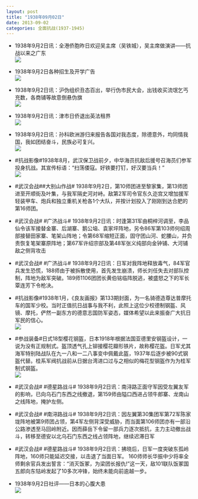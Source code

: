 ```yaml
---
layout: post
title: "1938年09月02日"
date: 2013-09-02
categories: 全面抗战(1937-1945)
---
```


<meta name="referrer" content="no-referrer" />

- 1938年9月2日讯：全港侨胞昨日欢迎吴主席（吴铁城），吴主席做演讲——抗战以来之广东 <br/><img src="https://ww2.sinaimg.cn/large/aca367d8jw1e88ic74re5j208v12otc5.jpg" />

- 1938年9月2日各种招生及开学广告 <br/><img src="https://ww3.sinaimg.cn/large/aca367d8jw1e88gpuhdhzj20jr0jmq6y.jpg" />

- 1938年9月2日讯：沪伪组织丑态百出，举行伪市民大会，出钱收买流氓乞丐充数，各商铺等故意倒悬伪旗 <br/><img src="https://ww4.sinaimg.cn/large/aca367d8jw1e88evihhjmj20ce0iegmy.jpg" />

- 1938年9月2日讯：津市日侨退出英法租界 <br/><img src="https://ww2.sinaimg.cn/large/aca367d8jw1e889o2md17j20720peta5.jpg" />

- 1938年9月2日讯：孙科欧洲游归来报告各国对我态度，除德意外，均同情我国，我如团结奋斗，民族必可复兴。 <br/><img src="https://ww2.sinaimg.cn/large/aca367d8jw1e887xnoiwnj20go1fy7e4.jpg" />

- #抗战影像#1938年8月，武汉保卫战前夕，中华海员抗敌后援号召海员们参军投身抗战。其宣传标语：“扫荡倭寇。好铁要打钉，好汉要当兵！” <br/><img src="https://ww2.sinaimg.cn/large/aca367d8jw1e885xgw7ivj20ci09gt9l.jpg" />

- #武汉会战##大别山作战# 1938年9月2日，第10师团进至黎家集，第13师团进至开顺街及叶集，与我军隔史河对峙。敌第2军司令官东久迩宫又增加援军轻装甲车、炮兵和独立重机关枪各1个大队，并按计划投入了刚刚到达合肥的第16师团。 

- #武汉会战# #广济战斗# 1938年9月2日讯：时逢第31军由桐梓河调至，李品仙令该军接替金寨、后湖寨、鹅公垴、袁家坪阵地，另令86军第103师何绍周部接替田家寨、笔架山阵地；令第68军缩短正面，固守团山河、蛇腰山，并负责恢复笔架寨原阵地；第67军许绍宗部及第48军张义纯部向金钟铺、大河铺敌之侧背攻击 

- #武汉会战# #广济战斗# 1938年9月2日讯：日军对我阵地释放毒气，84军官兵发生恐慌，188师由于被拆散使用，首先发生崩溃，师长刘任失去对部队控制，阵地为敌军突破。189师1106团团长黄伯铭临阵脱逃，被盛怒之下的军长覃连芳下令枪决。 

- #抗战影像#1938年1月，《良友画报》第133期封面，为一名骑德造尊达普摩托车的国军少校。当时正值抗日战事与我不利，此照上这位少校德制钢盔、风镜、摩托，俨然一副东方的德意志国防军姿态，媒体希望以此来振奋广大抗日军民的信心。 <br/><img src="https://ww1.sinaimg.cn/large/aca367d8jw1e87yz6gvosj209r0dwwg4.jpg" />

- #参战装备#日式18型樱花钢盔，日本1918年根据法国亚德里安钢盔设计，一说为没有正规制式。盔顶透气孔上铆接樱花瓣形铁片，故称樱花盔。日军尤其海军特别陆战队在九一八和一二八事变中佩戴此盔，1937年后逐步被90式钢盔代替。桂系军阀抗战前从日据台湾进口过与之相似的梅花型钢盔作为为桂军制式钢盔。 <br/><img src="https://ww4.sinaimg.cn/large/aca367d8jw1e87x8vbdpfj20c10zwwgc.jpg" />

- #武汉会战# #德星路战斗# 1938年9月2日讯：南浔路正面守军因受左翼友军的影响，已向乌石门东西之线撤退，第159师由隘口西进占领牛郎寨、龙南山之线阵地，掩护左侧。 

- #武汉会战# #南浔路战斗# 1938年9月2日讯：因左翼第30集团军第72军陈家垅阵地被第9师团占领，第4军左侧背深受威胁，而当面第106师团亦有一部沿公路渗透至马回岭附近。因而薛岳下令留一部兵力逐次抵抗，主力主动撤出战斗，转移至德安以北乌石门东西之线占领阵地，继续迟滞日军 

- #武汉会战# #德星路战斗# 1938年9月2日讯：拂晓后，日军一度突破东孤岭阵地，160师只能延迟交接，以击退了当面日军。 160师师长华振中少将率全师剩余官兵发出誓言：“消灭饭冢，为梁团长报仇!”这一天，敌101联队饭冢国五郎向东牯岭发起了10多次冲锋，始终未能向前逾越一步。 

- 1938年9月2日社评——日本的心腹大患 <br/><img src="https://ww1.sinaimg.cn/large/aca367d8jw1e87sbm8venj20go0rcwke.jpg" />

